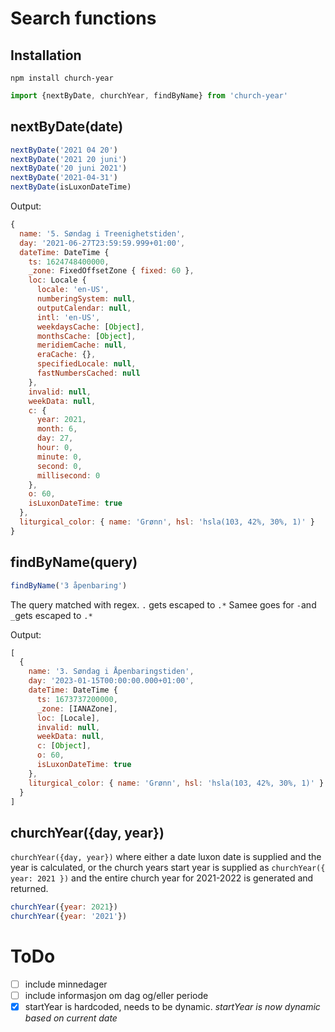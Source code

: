 # Search functions

## Installation
```
npm install church-year
```
```js
import {nextByDate, churchYear, findByName} from 'church-year'
```

## nextByDate(date)

```js
nextByDate('2021 04 20')
nextByDate('2021 20 juni')
nextByDate('20 juni 2021')
nextByDate('2021-04-31')
nextByDate(isLuxonDateTime)
```

Output:
```js
{
  name: '5. Søndag i Treenighetstiden',
  day: '2021-06-27T23:59:59.999+01:00',
  dateTime: DateTime {
    ts: 1624748400000,
    _zone: FixedOffsetZone { fixed: 60 },
    loc: Locale {
      locale: 'en-US',
      numberingSystem: null,
      outputCalendar: null,
      intl: 'en-US',
      weekdaysCache: [Object],
      monthsCache: [Object],
      meridiemCache: null,
      eraCache: {},
      specifiedLocale: null,
      fastNumbersCached: null
    },
    invalid: null,
    weekData: null,
    c: {
      year: 2021,
      month: 6,
      day: 27,
      hour: 0,
      minute: 0,
      second: 0,
      millisecond: 0
    },
    o: 60,
    isLuxonDateTime: true
  },
  liturgical_color: { name: 'Grønn', hsl: 'hsla(103, 42%, 30%, 1)' }
}
```

## findByName(query)
```js
findByName('3 åpenbaring')
```
The query matched with regex.
`.` gets escaped to `.*`
Samee goes for `-`and `_`gets escaped to `.*`

Output:
```js
[
  {
    name: '3. Søndag i Åpenbaringstiden',
    day: '2023-01-15T00:00:00.000+01:00',
    dateTime: DateTime {
      ts: 1673737200000,
      _zone: [IANAZone],
      loc: [Locale],
      invalid: null,
      weekData: null,
      c: [Object],
      o: 60,
      isLuxonDateTime: true
    },
    liturgical_color: { name: 'Grønn', hsl: 'hsla(103, 42%, 30%, 1)' }
  }
]
```

## churchYear({day, year})
`churchYear({day, year})` where either a date luxon date is supplied and the year is calculated, or the church years start year is supplied as `churchYear({ year: 2021 })` and the entire church year for 2021-2022 is generated and returned.

```js
churchYear({year: 2021})
churchYear({year: '2021'})
```

# ToDo
- [ ] include minnedager
- [ ] include informasjon om dag og/eller periode
- [x] startYear is hardcoded, needs to be dynamic. *startYear is now dynamic based on current date*
